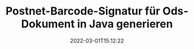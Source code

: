 ---
############################# Static ############################
layout: "auto-gen-signature"
date: 2022-03-01T15:12:22
draft: false
operation: Sign
signaturetype: Barcode
codetype: Postnet
fileformat: Ods
productName: Java
lang: de
productCode: java
otherformats: pdf doc docx docm dot dotm dotx odt ott rtf xls xlsx xlsm xlsb csv ods ots xltx xltm ppt pptx pps ppsx odp otp potx potm pptm ppsm png jpg bmp gif tiff svg webp wmf
breadcrumb: Put  Barcode signature on Ods for Java

############################# Head ############################
head_title: "Ods-Dokument mit Postnet-Barcode in Java eSignieren"
head_description: "Erstellen Sie eine Postnet-Barcode-Signatur und fügen Sie sie mit ein paar Codezeilen in ein Ods-Dokument mit Java ein. Verwenden Sie die GroupDocs Document Signature API zum Signieren verschiedener Dateiformate."

############################# Header ############################
title: "Postnet-Barcode-Signatur für Ods-Dokument in Java generieren"
description: "Unterzeichnen Sie Ihre Ods-Geschäftsdokumente mit Postnet-Barcode. Generieren Sie Barcode-Signaturen schnell und einfach mit wenigen Codezeilen, um Signaturoptionen einzurichten."
bg_image: "https://cms.admin.containerize.com/templates/aspose/App_Themes/V3/images/bg/header1.png"
bg_overlay: false
button:
    enable: true

############################# SubMenu ############################
submenu:
    enable: true

    left:
        img_alt: "GroupDocs.Signature for Java"
        image: "https://cms.admin.containerize.com/templates/groupdocs/images/product-logos/90x90-noborder/groupdocs-signature-java.png"
        product: "GroupDocs.Signature"
        platform: "Java"



############################# About ############################
about:
    enable: true
    title: "Über die GroupDocs.Signature for Java-API"
    content: |
        [GroupDocs.Signature for Java](https://products.groupdocs.com/signature/java/) ist eine beliebte API für die elektronische Unterzeichnung digitaler Dokumente mit vielen Barcode-Typen wie UPCA, UPCE, EAN13, EAN14, Code39, Code39Extended, Code128, Codabar, Postnet, ISBN, ITF14 und viele andere. Kunden können auf einfache Weise Barcodes erstellen, die nur den erforderlichen Text enthalten, und sie in PDFs, MS Word-Dokumente, MS Excel-Arbeitsmappen, MS PowerPoint-Präsentationen, Adobe Photoshop-Dateien und verschiedene Bildformate einfügen. In Dokumenten platzierte Barcodes können entweder aktualisiert, durchsucht, verifiziert, gelöscht oder in der Vorschau angezeigt werden. Darüber hinaus wird die Anpassung von Barcodes unterstützt.
    

############################# Steps ############################
steps:
    enable: true
    title_left: "Schritte zum Signieren von Ods mit Barcode in Java"
    content_left: |
        [GroupDocs.Signature for Java](https://products.groupdocs.com/signature/java/) bietet die Möglichkeit, Ods-Dokumente mit Barcode-Signaturen schnell und einfach zu signieren.
        
        * Erstellen Sie eine Instanz der Signature-Klasse, die die Ods-Datei bereitstellt, die als Pfad oder Speicherstream signiert werden soll
        * Instanziieren Sie die SignOptions-Klasse und legen Sie alle erforderlichen Daten fest.
        * Rufen Sie die Signature.Sign()-Methode auf und übergeben Sie die Ods-Ausgabedatei oder den Speicherstream

    title_right: "System Requirements"
    content_right: |
        Das Signieren von Dokumenten mit GroupDocs.Signature for Java kann in nur wenigen einfachen Schritten durchgeführt werden. Unsere APIs werden auf allen wichtigen Plattformen und Betriebssystemen unterstützt. Stellen Sie vor dem Ausführen des folgenden Codes sicher, dass die folgenden Voraussetzungen auf Ihrem System installiert sind.

        * Betriebssysteme: Microsoft Windows, Linux, MacOS
        * Entwicklungsumgebungen: NetBeans, Intellij IDEA, Eclipse, etc.
        * Java runtime: J2SE 6.0 and above
        * Holen Sie sich das neueste GroupDocs.Signature for Java von [Maven](https://repository.groupdocs.com/webapp/#/artifacts/browse/tree/General/repo/com/groupdocs/groupdocs-signature)
         
    code: |
        ```java    
                
        // Set up input Ods file
        String filePath = "input.ods";
        // Set up output file
        String outputFilePath = "output.ods";

        // Instantiate Signature for input file
        Signature signature = new Signature(filePath);

        // create barcode option with predefined barcode text
        BarcodeSignOptions options = new BarcodeSignOptions("John Smith");

        // setup Barcode encoding type
        options.setEncodeType(BarcodeTypes.Postnet);

        // set signature position
        options.setLeft(50);
        options.setTop(50);
        options.setWidth(200);
        options.setHeight(50);

        // sign Ods document
        SignResult result = signature.sign(outputFilePath, options);

        ```

############################# Demos ############################
demos:
    enable: true
    title: "Signieren von Ods-Dokumenten mit Barcode Live-Demo"
    content: |
       Signieren Sie die Datei Ods jetzt mit verschiedenen Signaturen, indem Sie die Website [GroupDocs.Signature App](https://products.groupdocs.app/signature/family) besuchen. Kostenlose Online-Demo wartet auf Sie.

        
############################# About Formats ############################
about_formats:
    enable: true
    format:
        # format loop
        - icon: "fas fa-barcode"
          title: "About Postnet Barcode"
          content: |
            POSTNET (Postal Numeric Encoding Technique) ist eine Barcode-Symbologie, die vom Postdienst der Vereinigten Staaten verwendet wird, um die Zustellung von Post zu unterstützen.
          characterset: |
             Numerische Ziffern (0-9).
          textcapacity: |
             Bis zu 11 Zeichen.
          image: |
             iVBORw0KGgoAAAANSUhEUgAAACcAAAAjCAYAAAAXMhMjAAAAAXNSR0IArs4c6QAAAARnQU1BAACxjwv8YQUAAAAJcEhZcwAADsMAAA7DAcdvqGQAAACeSURBVFhH7c7BCkMxEELR/P9Pp1LoRrCXpi4Cbw5kIRKZtS82x52a407Ncae+HrfWer8Pyr+i/3NcQv/nuIT+z3EJ/X/Ocf9mlxuhsXZ2uREaa2eXG6Gxdna5ERprZ5cbobF2drkRGmtnlxuhsXZ2uREaa2eXG6Gxdna5ERprZ5cbobF2drkRGmtnlxuhsXZ2ubnAHHdqjjt18XF7vwDevzbHqsQWPwAAAABJRU5ErkJggg==

          link: ""

############################# More Formats ############################
more_formats:
    enable: true
    title: "Andere unterstützte Barcode-Signaturen für Java"
    content: |
        "Sie können Ods auch mit anderen Signaturtypen signieren. Bitte sehen Sie sich die Liste unten an."
    format: 
           
       
back_to_top:
    enable: true
---